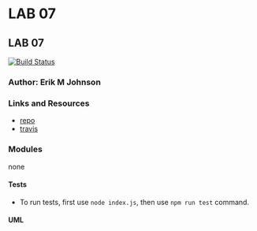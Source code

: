 LAB 07
==============================================

## LAB 07
[![Build Status](https://travis-ci.com/erikmjohnson/file_transformer.svg?branch=master)](https://travis-ci.org/vladimirsan/cf-travis-deployment)

### Author: Erik M Johnson

### Links and Resources
* [repo](https://github.com/erikmjohnson/lab-07-testing)
* [travis](https://travis-ci.com/erikmjohnson/file_transformer)

### Modules
none

#### Tests

* To run tests, first use `node index.js`, then use `npm run test` command.

#### UML